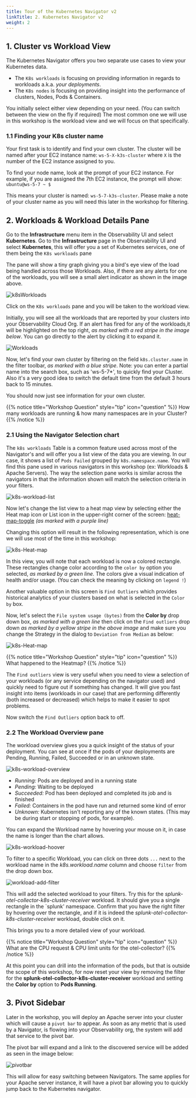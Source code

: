 ```yaml
---
title: Tour of the Kubernetes Navigator v2
linkTitle: 2. Kubernetes Navigator v2
weight: 2
--- 
```


## 1. Cluster vs Workload View

The Kubernetes Navigator offers you two separate use cases to view your Kubernetes data.

* The `K8s workloads` is focusing on providing information in regards to workloads a.k.a. *your deployments*.
* The `K8s nodes` is focusing on providing insight into the performance of clusters, Nodes, Pods & Containers.

You initially select either view depending on your need. (You can switch between the view on the fly if required)  The most common one we will use in this workshop is the  workload view and we will focus on that specifically.

### 1.1 Finding your K8s cluster name

Your first task is to identify and find your own cluster. The cluster will be named after your EC2 instance name: `ws-5-X-k3s-cluster` where `X` is the number of the EC2 instance assigned to you.

To find your node name, look at the prompt of your EC2 instance. For example, if you are assigned the 7th EC2 instance, the prompt will show: `ubuntu@ws-5-7 ~ $`

This means your cluster is named: `ws-5-7-k3s-cluster`. Please make a note of your cluster name as you will need this later in the workshop for filtering.

## 2. Workloads & Workload Details Pane

Go to the **Infrastructure** menu item in the Observability UI and select **Kubernetes**. Go to the **Infrastructure** page in the Observability UI and select **Kubernetes**, this will offer you a set of Kubernetes services, one of them being the `K8s workloads` pane

The pane will show a tiny graph giving you a bird's eye view of the load being handled across those Workloads. Also, if there are any alerts for one of the workloads, you will see a small alert indicator as shown in the image above.

![k8sWorkloads](../images/K8s-Workloads.png)

Click on the `K8s workloads` pane and you will be taken to the workload view.

Initially, you will see all the workloads that are reported by your clusters into your Observability Cloud Org. If an alert has fired for any of the workloads,it will be highlighted on the top right, *as marked with a red stripe in the image below*. You can go directly to the alert by clicking it to expand it.

![Workloads](../images/k8s-workload-screen.png)

Now, let's find your own cluster by filtering on the field `k8s.cluster.name` in the filter toolbar, *as marked with a blue stripe*. Note: you can enter a partial name into the search box, such as 'ws-5-7*', to quickly find your Cluster. Also it's a very good idea to switch the default time from the default 3 hours back to 15 minutes.

You should now just see information for your own cluster.

{{% notice title="Workshop Question" style="tip" icon="question" %}}
How many workloads are running & how many namespaces are in your Cluster?
{{% /notice %}}

### 2.1 Using the Navigator Selection chart

The `k8s workloads` Table is a common feature used across most of the Navigator's and will offer you a list view of the data you are viewing. In our case, it shows a list of `Pods Failed` grouped by `k8s.namespace.name`. You will find this pane used in various navigators in this workshop (ex: Workloads & Apache Servers). The way the selection pane works is similar across the navigators in that the information shown will match the selection criteria in your filters.

![k8s-workload-list](../images/workload-selection.png)

Now let's change the list view to a heat map view by selecting either the Heat map icon or List icon in the upper-right corner of the screen: [heat-map-toggle](../images/heatmaptoggle.png) *(as marked with a purple line)*

Changing this option will result in the following representation, which is one we will use most of the time in this workshop:

![k8s-Heat-map](../images/heatmap.png)

In this view, you will note that each workload is now a colored rectangle. These rectangles change color according to the `color by` option you selected, *as marked by a green line*. The colors give a visual indication of health and/or usage. (You can check the meaning by clicking on `legend !`)

Another valuable option in this screen is `Find Outliers` which provides historical analytics of your clusters based on what is selected in the `Color by` box.

Now, let's select the `File system usage (bytes)` from the **Color by** drop down box, *as marked with a green line* then click on the `Find outliers` drop down *as marked by a yellow stripe in the above image* and make sure you change the Strategy in the dialog  to `Deviation from Median` as below:

![k8s-Heat-map](../images/set-find-outliers.png)

{{% notice title="Workshop Question" style="tip" icon="question" %}}
What happened to the Heatmap?
{{% /notice %}}

The `Find outliers` view is very useful when you need to view a selection of your workloads (or any service depending on the navigator used) and quickly need to figure out if something has changed. It will give you fast insight into items (workloads in our case) that are performing differently (both increased or decreased) which helps to make it easier to spot problems.

Now switch the `Find Outliers` option back to off.

### 2.2 The Workload Overview pane

The workload overview gives you a quick insight of the status of your deployment. You can see at once if the pods of your deployments are Pending, Running, Failed, Succeeded or in an unknown state.  

![k8s-workload-overview](../images/k8s-workload-overview.png)

* *Running:* Pods are deployed and in a running state
* *Pending:* Waiting to be deployed
* *Succeeded:* Pod has been deployed and completed its job and is finished
* *Failed:* Containers in the pod have run and returned some kind of error
* *Unknown:* Kubernetes isn't reporting any of the known states. (This may be during start or stopping of pods, for example).

You can expand the Workload name by hovering your mouse on it, in case the name is longer than the chart allows.

![k8s-workload-hoover](../images/k8s-workload-hoover.png)

To filter to a specific Workload, you can click on three dots `...` next to the workload name in the *k8s.workload.name* column and choose `filter` from the drop down box.

![workload-add-filter](../images/workload-add-filter.png)

This will add the selected workload to your filters. Try this for the *splunk-otel-collector-k8s-cluster-receiver* workload. It should give you a single  rectangle in the `splunk' namespace.
Confirm that you have the right filter by hovering over the rectangle, and if it is indeed the *splunk-otel-collector-k8s-cluster-receiver*  workload, double click on it.

This brings you to a more detailed view of your workload.

{{% notice title="Workshop Question" style="tip" icon="question" %}}
What are the CPU request  & CPU limit units for the otel-collector?
{{% /notice %}}

At this point you can drill into the information of the pods, but that is outside the scope of this workshop, for now reset your view by removing the filter for the **splunk-otel-collector-k8s-cluster-receiver** workload and setting the **Color by** option to **Pods Running**.

## 3. Pivot Sidebar

Later in the workshop, you will deploy an Apache server into your cluster which will cause a `pivot bar` to appear.
As soon as any metric that is used by a Navigator, is flowing into your Observability org, the system will add that service to the pivot bar.

The pivot bar will expand and a link to the discovered service will be added as seen in the image below:

![pivotbar](../images/pivotbar.png)

This will allow for easy switching between Navigators. The same applies for your Apache server instance, it will have a pivot bar allowing you to quickly jump back to the Kubernetes navigator.
